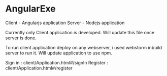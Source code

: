 # AngularExe

Client - Angularjs application
Server - Nodejs application

Currently only Client application is developed.  Will update this file once server is done.

To run client application deploy on any webserver, i used webstorm inbuild server to run it.  Will update application to use npm.

Sign in : client/Application.html#/signIn
Register : client/Application.html#/register
